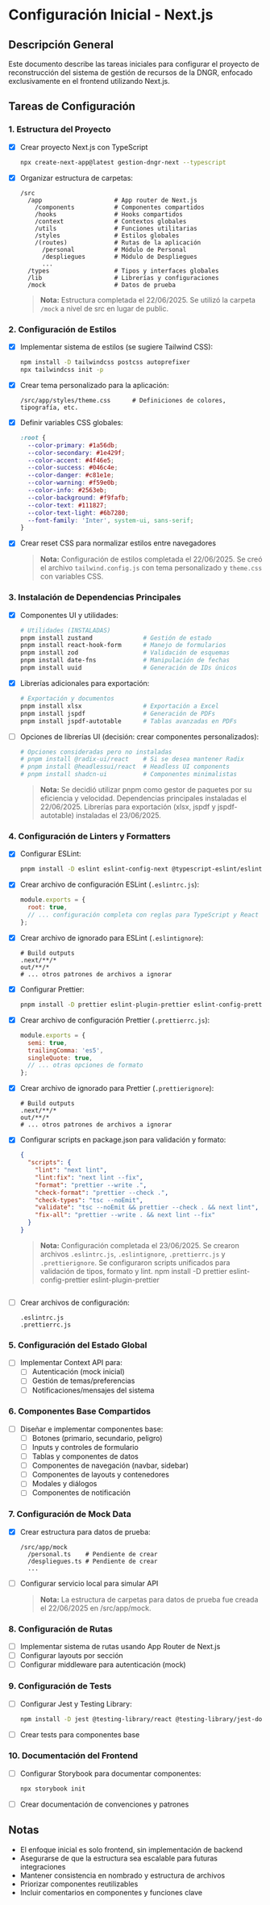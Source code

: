 # Configuración Inicial - Next.js

## Descripción General

Este documento describe las tareas iniciales para configurar el proyecto de reconstrucción del sistema de gestión de recursos de la DNGR, enfocado exclusivamente en el frontend utilizando Next.js.

## Tareas de Configuración

### 1. Estructura del Proyecto

- [x] Crear proyecto Next.js con TypeScript
  ```bash
  npx create-next-app@latest gestion-dngr-next --typescript
  ```
- [x] Organizar estructura de carpetas:

  ```
  /src
    /app                    # App router de Next.js
      /components           # Componentes compartidos
      /hooks                # Hooks compartidos
      /context              # Contextos globales
      /utils                # Funciones utilitarias
      /styles               # Estilos globales
      /(routes)             # Rutas de la aplicación
        /personal           # Módulo de Personal
        /despliegues        # Módulo de Despliegues
        ...
    /types                  # Tipos y interfaces globales
    /lib                    # Librerías y configuraciones
    /mock                   # Datos de prueba
  ```

  > **Nota:** Estructura completada el 22/06/2025. Se utilizó la carpeta `/mock` a nivel de src en lugar de public.

### 2. Configuración de Estilos

- [x] Implementar sistema de estilos (se sugiere Tailwind CSS):
  ```bash
  npm install -D tailwindcss postcss autoprefixer
  npx tailwindcss init -p
  ```
- [x] Crear tema personalizado para la aplicación:
  ```
  /src/app/styles/theme.css      # Definiciones de colores, tipografía, etc.
  ```
- [x] Definir variables CSS globales:
  ```css
  :root {
    --color-primary: #1a56db;
    --color-secondary: #1e429f;
    --color-accent: #4f46e5;
    --color-success: #046c4e;
    --color-danger: #c81e1e;
    --color-warning: #f59e0b;
    --color-info: #2563eb;
    --color-background: #f9fafb;
    --color-text: #111827;
    --color-text-light: #6b7280;
    --font-family: 'Inter', system-ui, sans-serif;
  }
  ```
- [x] Crear reset CSS para normalizar estilos entre navegadores

  > **Nota:** Configuración de estilos completada el 22/06/2025. Se creó el archivo `tailwind.config.js` con tema personalizado y `theme.css` con variables CSS.

### 3. Instalación de Dependencias Principales

- [x] Componentes UI y utilidades:
  ```bash
  # Utilidades (INSTALADAS)
  pnpm install zustand              # Gestión de estado
  pnpm install react-hook-form      # Manejo de formularios
  pnpm install zod                  # Validación de esquemas
  pnpm install date-fns             # Manipulación de fechas
  pnpm install uuid                 # Generación de IDs únicos
  ```
- [x] Librerías adicionales para exportación:

  ```bash
  # Exportación y documentos
  pnpm install xlsx                 # Exportación a Excel
  pnpm install jspdf                # Generación de PDFs
  pnpm install jspdf-autotable      # Tablas avanzadas en PDFs
  ```

- [ ] Opciones de librerías UI (decisión: crear componentes personalizados):

  ```bash
  # Opciones consideradas pero no instaladas
  # pnpm install @radix-ui/react    # Si se desea mantener Radix
  # pnpm install @headlessui/react  # Headless UI components
  # pnpm install shadcn-ui          # Componentes minimalistas
  ```

  > **Nota:** Se decidió utilizar pnpm como gestor de paquetes por su eficiencia y velocidad. Dependencias principales instaladas el 22/06/2025. Librerías para exportación (xlsx, jspdf y jspdf-autotable) instaladas el 23/06/2025.

### 4. Configuración de Linters y Formatters

- [x] Configurar ESLint:

  ```bash
  pnpm install -D eslint eslint-config-next @typescript-eslint/eslint-plugin @typescript-eslint/parser eslint-plugin-react eslint-plugin-react-hooks
  ```

- [x] Crear archivo de configuración ESLint (`.eslintrc.js`):

  ```javascript
  module.exports = {
    root: true,
    // ... configuración completa con reglas para TypeScript y React
  };
  ```

- [x] Crear archivo de ignorado para ESLint (`.eslintignore`):

  ```
  # Build outputs
  .next/**/*
  out/**/*
  # ... otros patrones de archivos a ignorar
  ```

- [x] Configurar Prettier:

  ```bash
  pnpm install -D prettier eslint-plugin-prettier eslint-config-prettier
  ```

- [x] Crear archivo de configuración Prettier (`.prettierrc.js`):

  ```javascript
  module.exports = {
    semi: true,
    trailingComma: 'es5',
    singleQuote: true,
    // ... otras opciones de formato
  };
  ```

- [x] Crear archivo de ignorado para Prettier (`.prettierignore`):

  ```
  # Build outputs
  .next/**/*
  out/**/*
  # ... otros patrones de archivos a ignorar
  ```

- [x] Configurar scripts en package.json para validación y formato:

  ```json
  {
    "scripts": {
      "lint": "next lint",
      "lint:fix": "next lint --fix",
      "format": "prettier --write .",
      "check-format": "prettier --check .",
      "check-types": "tsc --noEmit",
      "validate": "tsc --noEmit && prettier --check . && next lint",
      "fix-all": "prettier --write . && next lint --fix"
    }
  }
  ```

  > **Nota:** Configuración completada el 23/06/2025. Se crearon archivos `.eslintrc.js`, `.eslintignore`, `.prettierrc.js` y `.prettierignore`. Se configuraron scripts unificados para validación de tipos, formato y lint.
  > npm install -D prettier eslint-config-prettier eslint-plugin-prettier

  ```

  ```

- [ ] Crear archivos de configuración:
  ```
  .eslintrc.js
  .prettierrc.js
  ```

### 5. Configuración del Estado Global

- [ ] Implementar Context API para:
  - [ ] Autenticación (mock inicial)
  - [ ] Gestión de temas/preferencias
  - [ ] Notificaciones/mensajes del sistema

### 6. Componentes Base Compartidos

- [ ] Diseñar e implementar componentes base:
  - [ ] Botones (primario, secundario, peligro)
  - [ ] Inputs y controles de formulario
  - [ ] Tablas y componentes de datos
  - [ ] Componentes de navegación (navbar, sidebar)
  - [ ] Componentes de layouts y contenedores
  - [ ] Modales y diálogos
  - [ ] Componentes de notificación

### 7. Configuración de Mock Data

- [x] Crear estructura para datos de prueba:
  ```
  /src/app/mock
    /personal.ts    # Pendiente de crear
    /despliegues.ts # Pendiente de crear
    ...
  ```
- [ ] Configurar servicio local para simular API

  > **Nota:** La estructura de carpetas para datos de prueba fue creada el 22/06/2025 en /src/app/mock.

### 8. Configuración de Rutas

- [ ] Implementar sistema de rutas usando App Router de Next.js
- [ ] Configurar layouts por sección
- [ ] Configurar middleware para autenticación (mock)

### 9. Configuración de Tests

- [ ] Configurar Jest y Testing Library:
  ```bash
  npm install -D jest @testing-library/react @testing-library/jest-dom
  ```
- [ ] Crear tests para componentes base

### 10. Documentación del Frontend

- [ ] Configurar Storybook para documentar componentes:
  ```bash
  npx storybook init
  ```
- [ ] Crear documentación de convenciones y patrones

## Notas

- El enfoque inicial es solo frontend, sin implementación de backend
- Asegurarse de que la estructura sea escalable para futuras integraciones
- Mantener consistencia en nombrado y estructura de archivos
- Priorizar componentes reutilizables
- Incluir comentarios en componentes y funciones clave

